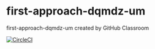 # first-approach-dqmdz-um
first-approach-dqmdz-um created by GitHub Classroom

[![CircleCI](https://dl.circleci.com/status-badge/img/gh/etec-programacion-iv/first-approach-dqmdz-um/tree/main.svg?style=svg)](https://dl.circleci.com/status-badge/redirect/gh/etec-programacion-iv/first-approach-dqmdz-um/tree/main)
